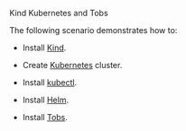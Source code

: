 Kind Kubernetes and Tobs

The following scenario demonstrates how to:


- Install [Kind](https://kind.sigs.k8s.io/docs/user/quick-start/).

- Create [Kubernetes](https://kubernetes.io/)  cluster.

- Install [kubectl](https://kubernetes.io/docs/tasks/tools/install-kubectl/).

- Install [Helm](https://helm.sh/docs/intro/install/).

- Install [Tobs](https://github.com/timescale/tobs).
